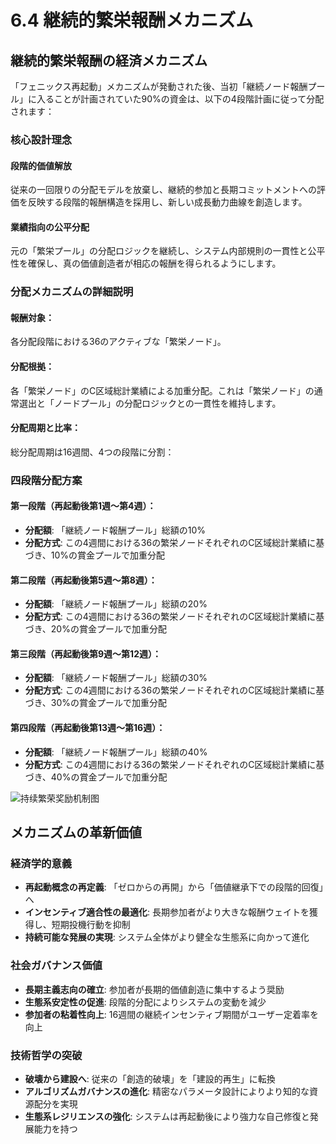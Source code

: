 # 6.4 継続的繁栄報酬メカニズム

## 継続的繁栄報酬の経済メカニズム

「フェニックス再起動」メカニズムが発動された後、当初「継続ノード報酬プール」に入ることが計画されていた90%の資金は、以下の4段階計画に従って分配されます：

### 核心設計理念

#### 段階的価値解放

従来の一回限りの分配モデルを放棄し、継続的参加と長期コミットメントへの評価を反映する段階的報酬構造を採用し、新しい成長動力曲線を創造します。

#### 業績指向の公平分配

元の「繁栄プール」の分配ロジックを継続し、システム内部規則の一貫性と公平性を確保し、真の価値創造者が相応の報酬を得られるようにします。

### 分配メカニズムの詳細説明

#### 報酬対象：

各分配段階における36のアクティブな「繁栄ノード」。

#### 分配根拠：

各「繁栄ノード」のC区域総計業績による加重分配。これは「繁栄ノード」の通常選出と「ノードプール」の分配ロジックとの一貫性を維持します。

#### 分配周期と比率：

総分配周期は16週間、4つの段階に分割：

### 四段階分配方案

#### 第一段階（再起動後第1週〜第4週）：

* **分配額**: 「継続ノード報酬プール」総額の10%
* **分配方式**: この4週間における36の繁栄ノードそれぞれのC区域総計業績に基づき、10%の賞金プールで加重分配

#### 第二段階（再起動後第5週〜第8週）：

* **分配額**: 「継続ノード報酬プール」総額の20%
* **分配方式**: この4週間における36の繁栄ノードそれぞれのC区域総計業績に基づき、20%の賞金プールで加重分配

#### 第三段階（再起動後第9週〜第12週）：

* **分配額**: 「継続ノード報酬プール」総額の30%
* **分配方式**: この4週間における36の繁栄ノードそれぞれのC区域総計業績に基づき、30%の賞金プールで加重分配

#### 第四段階（再起動後第13週〜第16週）：

* **分配額**: 「継続ノード報酬プール」総額の40%
* **分配方式**: この4週間における36の繁栄ノードそれぞれのC区域総計業績に基づき、40%の賞金プールで加重分配

![持续繁荣奖励机制图](/images/图17.svg)

## メカニズムの革新価値

### 経済学的意義

* **再起動概念の再定義**: 「ゼロからの再開」から「価値継承下での段階的回復」へ
* **インセンティブ適合性の最適化**: 長期参加者がより大きな報酬ウェイトを獲得し、短期投機行動を抑制
* **持続可能な発展の実現**: システム全体がより健全な生態系に向かって進化

### 社会ガバナンス価値

* **長期主義志向の確立**: 参加者が長期的価値創造に集中するよう奨励
* **生態系安定性の促進**: 段階的分配によりシステムの変動を減少
* **参加者の粘着性向上**: 16週間の継続インセンティブ期間がユーザー定着率を向上

### 技術哲学の突破

* **破壊から建設へ**: 従来の「創造的破壊」を「建設的再生」に転換
* **アルゴリズムガバナンスの進化**: 精密なパラメータ設計によりより知的な資源配分を実現
* **生態系レジリエンスの強化**: システムは再起動後により強力な自己修復と発展能力を持つ
